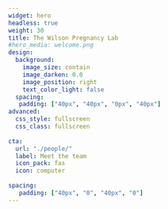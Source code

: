 ```yaml
---
widget: hero
headless: true
weight: 30
title: The Wilson Pregnancy Lab
#hero_media: welcome.png
design:
  background:
    image_size: contain
    image_darken: 0.0
    image_position: right
    text_color_light: false
  spacing:
   padding: ["40px", "40px", "0px", "40px"]
advanced:
  css_style: fullscreen
  css_class: fullscreen
  
cta:
  url: "./people/"
  label: Meet the team
  icon_pack: fas
  icon: computer
  
spacing:
   padding: ["40px", "0", "40px", "0"]
---
```


